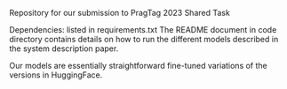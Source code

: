 Repository for our submission to PragTag 2023 Shared Task

Dependencies: listed in requirements.txt
The README document in code directory contains details on how to run the 
different models described in the system description paper.

Our models are essentially straightforward fine-tuned variations of the versions in HuggingFace.





